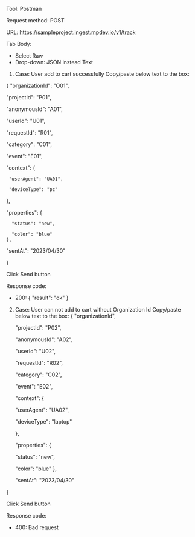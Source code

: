 Tool: Postman

Request method: POST

URL: https://sampleproject.ingest.mpdev.io/v1/track

Tab Body: 
- Select Raw
- Drop-down: JSON instead Text

1. Case: User add to cart successfully
 Copy/paste below text to the box:
 
 {
  "organizationId": "O01",
 
   "projectId": "P01",
  
   "anonymousId": "A01",
  
   "userId": "U01",
  
   "requestId": "R01",
  
   "category": "C01",
  
   "event": "E01",
  
   "context": {
  
     "userAgent": "UA01",
    
     "deviceType": "pc"
    
   },
  
"properties": {

      "status": "new",
      
      "color": "blue"
    },
  
   "sentAt": "2023/04/30"
  
 }

 Click Send button

 Response code:
 - 200: { "result": "ok" }

2. Case: User can not add to cart without Organization Id
 Copy/paste below text to the box:
 {
  "organizationId",
 
   "projectId": "P02",
  
   "anonymousId": "A02",
  
   "userId": "U02",
  
   "requestId": "R02",
  
   "category": "C02",
  
   "event": "E02",
  
   "context": {
  
     "userAgent": "UA02",
    
     "deviceType": "laptop"
    
   },
  
   "properties": {

      "status": "new",
      
      "color": "blue"
    },
  
   "sentAt": "2023/04/30"
  
 }

 Click Send button

 Response code:
 - 400: Bad request

